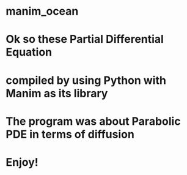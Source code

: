 # manim_ocean

# Ok so these Partial Differential Equation
# compiled by using Python with Manim as its library
# The program was about Parabolic PDE in terms of diffusion

# Enjoy!
